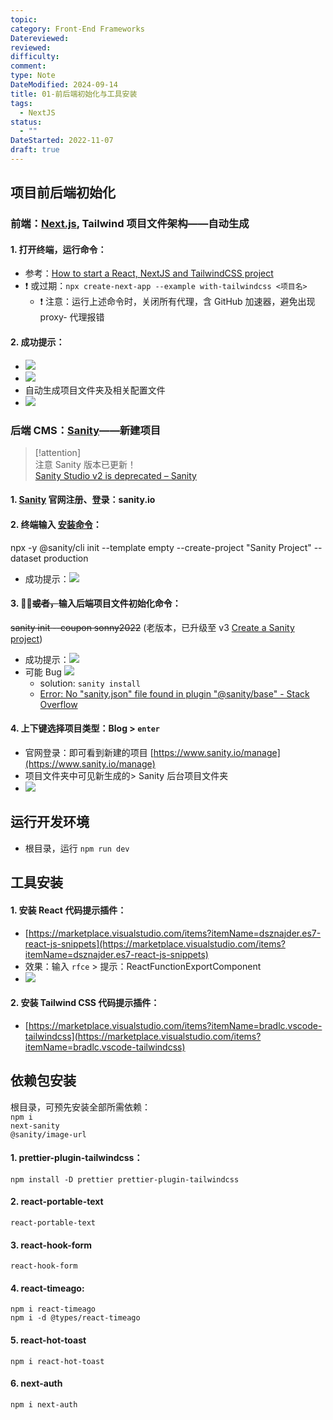 ```yaml
---
topic: 
category: Front-End Frameworks
Datereviewed: 
reviewed: 
difficulty: 
comment: 
type: Note
DateModified: 2024-09-14
title: 01-前后端初始化与工具安装
tags:
  - NextJS
status:
  - ""
DateStarted: 2022-11-07
draft: true
---
```


## 项目前后端初始化

### 前端：[Next.js](https://nextjs.org/), Tailwind 项目文件架构——自动生成

#### 1. 打开终端，运行命令：

- 参考：[How to start a React, NextJS and TailwindCSS project](How-to-start-a-React,-NextJS-and-TailwindCSS-project)
- ❗ 或过期：`npx create-next-app --example with-tailwindcss <项目名>`
  - ❗ 注意：运行上述命令时，关闭所有代理，含 GitHub 加速器，避免出现 proxy- 代理报错

#### 2. 成功提示：

- ![](https://cdn.nlark.com/yuque/0/2022/png/29677165/1667807686230-2850367b-0a53-4d1e-ba17-5a42b2999f30.png)
- ![](https://cdn.nlark.com/yuque/0/2022/png/29677165/1667808219286-bcd367f6-d4ea-41e1-ae98-349576e0057e.png)
- 自动生成项目文件夹及相关配置文件
- ![](https://cdn.nlark.com/yuque/0/2022/png/29677165/1667808121381-b22aa698-08c5-4e62-a772-a400811ead67.png)

### 后端 CMS：[Sanity](https://www.sanity.io/)——新建项目

> [!attention]  
> 注意 Sanity 版本已更新！  
> [Sanity Studio v2 is deprecated – Sanity](https://www.sanity.io/help/studio-v2-vs-v3)

#### 1. [Sanity](Sanity) 官网注册、登录：sanity.io

#### 2. 终端输入 [安装命令](https://www.sanity.io/docs/create-a-sanity-project?ref=hero)：

npx -y @sanity/cli init --template empty --create-project "Sanity Project" --dataset production

- 成功提示：![](https://cdn.nlark.com/yuque/0/2022/png/29677165/1667808912491-93d2ae9e-9230-4979-b83d-4c4639a41573.png)

#### 3. 🐛❌~~或者，~~输入后端项目文件初始化命令：

~~sanity init --coupon sonny2022~~ (老版本，已升级至 v3 [Create a Sanity project](https://www.sanity.io/docs/create-a-sanity-project))

- 成功提示：![](https://cdn.nlark.com/yuque/0/2022/png/29677165/1667809675252-8c64e0da-0eb5-42eb-b986-3e758cbe5990.png)
- 可能 Bug ![](https://cdn.jsdelivr.net/gh/jenniferwonder/bimg/full-stack/Pasted-image-20230219111202.png)
  - solution: `sanity install`
  - [Error: No "sanity.json" file found in plugin "@sanity/base" - Stack Overflow](https://stackoverflow.com/questions/65216022/error-no-sanity-json-file-found-in-plugin-sanity-base)

#### 4. 上下键选择项目类型：Blog > `enter`

- 官网登录：即可看到新建的项目 [https://www.sanity.io/manage](https://www.sanity.io/manage)
- 项目文件夹中可见新生成的> Sanity 后台项目文件夹
- ![](https://cdn.nlark.com/yuque/0/2022/png/29677165/1667817246744-1f104496-645e-4a3d-8b64-c963b7e165df.png)

## 运行开发环境

- 根目录，运行 `npm run dev`

## 工具安装

#### 1. 安装 React 代码提示插件：

- [https://marketplace.visualstudio.com/items?itemName=dsznajder.es7-react-js-snippets](https://marketplace.visualstudio.com/items?itemName=dsznajder.es7-react-js-snippets)
- 效果：输入 `rfce` > 提示：ReactFunctionExportComponent
- ![](https://cdn.nlark.com/yuque/0/2022/png/29677165/1667812088268-37587743-4d51-4b23-959d-ebb9fbeed69f.png)

#### 2. 安装 Tailwind CSS 代码提示插件：

- [https://marketplace.visualstudio.com/items?itemName=bradlc.vscode-tailwindcss](https://marketplace.visualstudio.com/items?itemName=bradlc.vscode-tailwindcss)

## 依赖包安装

根目录，可预先安装全部所需依赖：  
`npm i`  
`next-sanity`  
`@sanity/image-url `

#### 1. prettier-plugin-tailwindcss：

`npm install -D prettier prettier-plugin-tailwindcss`

#### 2. react-portable-text

`react-portable-text`

#### 3. react-hook-form

`react-hook-form`

#### 4. react-timeago:

`npm i react-timeago`  
`npm i -d @types/react-timeago`

#### 5. react-hot-toast

`npm i react-hot-toast`

#### 6. next-auth

`npm i next-auth`
